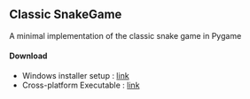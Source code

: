 ## Classic SnakeGame

A minimal implementation of the classic snake game in Pygame

#### Download
  * Windows installer setup :  [link](https://drive.google.com/open?id=1xrTQ12lS8Dz6UxNBSm4XgmTBWotkicgt)
  * Cross-platform Executable :  [link](https://drive.google.com/open?id=1NnpODXXE9LgfaLE6HSDliBXaAQJxnCC4)
